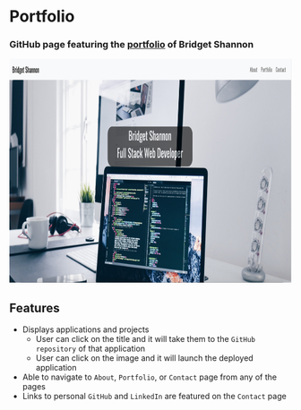# Portfolio

### GitHub page featuring the [portfolio](https://bridgetrshannon.github.io/) of Bridget Shannon

<img src="./assets/images/landing.png" alt="landing page" height="400px">

## Features

- Displays applications and projects
  - User can click on the title and it will take them to the `GitHub repository` of that application
  - User can click on the image and it will launch the deployed application
- Able to navigate to `About`, `Portfolio`, or `Contact` page from any of the pages
- Links to personal `GitHub` and `LinkedIn` are featured on the `Contact` page
